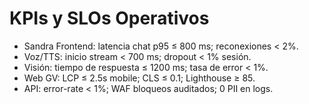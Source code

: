 # KPIs y SLOs Operativos
- Sandra Frontend: latencia chat p95 ≤ 800 ms; reconexiones < 2%.
- Voz/TTS: inicio stream < 700 ms; dropout < 1% sesión.
- Visión: tiempo de respuesta ≤ 1200 ms; tasa de error < 1%.
- Web GV: LCP ≤ 2.5s mobile; CLS ≤ 0.1; Lighthouse ≥ 85.
- API: error-rate < 1%; WAF bloqueos auditados; 0 PII en logs.
